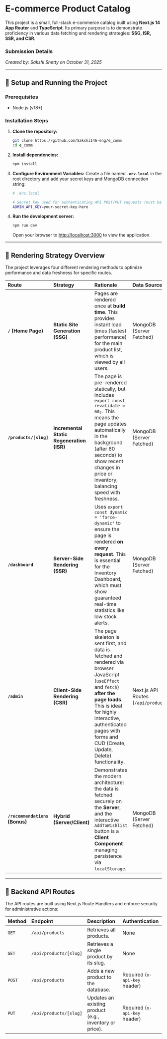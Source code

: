# E-commerce Product Catalog

This project is a small, full-stack e-commerce catalog built using **Next.js 14 App Router** and **TypeScript**. Its primary purpose is to demonstrate proficiency in various data fetching and rendering strategies: **SSG, ISR, SSR, and CSR**.

### Submission Details

*Created by: Sakshi Shetty on October 31, 2025*

-----

## 🚀 Setup and Running the Project

### Prerequisites

  * Node.js (v18+)

### Installation Steps

1.  **Clone the repository:**

    ```bash
    git clone https://github.com/Sakshi146-eng/e_comm
    cd e_comm
    ```

2.  **Install dependencies:**

    ```bash
    npm install
    ```

3.  **Configure Environment Variables:**
    Create a file named **`.env.local`** in the root directory and add your secret keys and MongoDB connection string:

    ```bash
    # .env.local

    # Secret key used for authenticating API POST/PUT requests (must be entered on /admin page)
    ADMIN_API_KEY=your-secret-key-here

4.  **Run the development server:**

    ```bash
    npm run dev
    ```

    Open your browser to [http://localhost:3000](https://www.google.com/search?q=http://localhost:3000) to view the application.

-----

## 📄 Rendering Strategy Overview

The project leverages four different rendering methods to optimize performance and data freshness for specific routes.

| Route | Strategy | Rationale | Data Source |
| :--- | :--- | :--- | :--- |
| **`/` (Home Page)** | **Static Site Generation (SSG)** | Pages are rendered once at **build time**. This provides instant load times (fastest performance) for the main product list, which is viewed by all users. | MongoDB (Server Fetched) |
| **`/products/[slug]`** | **Incremental Static Regeneration (ISR)** | The page is pre-rendered statically, but includes `export const revalidate = 60;`. This means the page updates automatically in the background (after 60 seconds) to show recent changes in price or inventory, balancing speed with freshness. | MongoDB (Server Fetched) |
| **`/dashboard`** | **Server-Side Rendering (SSR)** | Uses `export const dynamic = 'force-dynamic'` to ensure the page is rendered **on every request**. This is essential for the Inventory Dashboard, which must show guaranteed real-time statistics like low stock alerts. | MongoDB (Server Fetched) |
| **`/admin`** | **Client-Side Rendering (CSR)** | The page skeleton is sent first, and data is fetched and rendered via browser JavaScript (`useEffect` and `fetch`) **after the page loads**. This is ideal for highly interactive, authenticated pages with forms and CUD (Create, Update, Delete) functionality. | Next.js API Routes (`/api/products`) |
| **`/recommendations` (Bonus)** | **Hybrid (Server/Client)** | Demonstrates the modern architecture: the data is fetched securely on the **Server**, and the interactive `AddToWishlist` button is a **Client Component** managing persistence via `localStorage`. | MongoDB (Server Fetched) |

-----

## 🔐 Backend API Routes

The API routes are built using Next.js Route Handlers and enforce security for administrative actions:

| Method | Endpoint | Description | Authentication |
| :--- | :--- | :--- | :--- |
| `GET` | `/api/products` | Retrieves all products. | None |
| `GET` | `/api/products/[slug]` | Retrieves a single product by its slug. | None |
| `POST` | `/api/products` | Adds a new product to the database. | Required (`x-api-key` header) |
| `PUT` | `/api/products/[slug]` | Updates an existing product (e.g., inventory or price). | Required (`x-api-key` header) |
